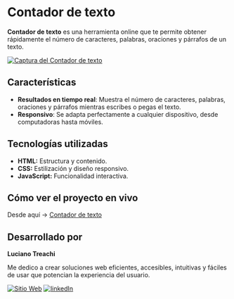 # Contador de texto

**Contador de texto** es una herramienta online que te permite obtener rápidamente el número de caracteres, palabras, oraciones y párrafos de un texto.

[![Captura del Contador de texto](https://i.postimg.cc/j2xnGJxg/website.jpg)](https://postimg.cc/62PQZqGn)

## Características

- **Resultados en tiempo real**: Muestra el número de caracteres, palabras, oraciones y párrafos mientras escribes o pegas el texto.
- **Responsivo**: Se adapta perfectamente a cualquier dispositivo, desde computadoras hasta móviles.

## Tecnologías utilizadas

- **HTML:** Estructura y contenido.
- **CSS:** Estilización y diseño responsivo.
- **JavaScript:** Funcionalidad interactiva.

## Cómo ver el proyecto en vivo

Desde aquí → [Contador de texto](https://contadordetexto.vercel.app/)

## Desarrollado por

**Luciano Treachi**

Me dedico a crear soluciones web eficientes, accesibles, intuitivas y fáciles de usar que potencian la experiencia del usuario.

[![Sitio Web](https://img.shields.io/badge/Sitio_Web-black?style=for-the-badge&logoColor=white)](https://lucianotreachi.vercel.app/)
[![linkedIn](https://img.shields.io/badge/LinkedIn-0077B5?style=for-the-badge&logoColor=white)](https://www.linkedin.com/in/luciano-treachi/)
